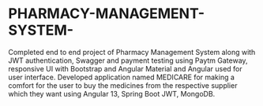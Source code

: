 # PHARMACY-MANAGEMENT-SYSTEM-
Completed end to end project of Pharmacy Management System along with JWT authentication, Swagger and payment testing using Paytm Gateway, responsive UI with Bootstrap and Angular Material and Angular used for user interface. Developed application named MEDICARE for making a comfort for the user to buy the medicines from the respective supplier which they want using Angular 13, Spring Boot JWT, MongoDB. 
